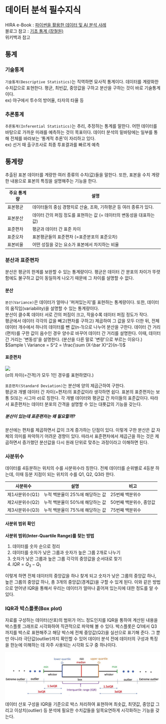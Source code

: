 # 데이터 분석 필수지식

HIRA e-Book : [파이썬을 활용한 데이터 및 AI 분석 사례](https://www.hira.or.kr/sViewer/index.do?ebookSn=659)  
블로그 참고 : [기초 통계 (장철원)](https://losskatsu.github.io/statistics/mean-vairance/#2-1-%EB%B6%84%EC%82%B0variance)  
위키백과 참고

## 통계

### 기술통계

`기술통계(Descriptive Statistics)`는 직역하면 묘사적 통계이다. 데이터를 계량화한 수치값으로 표현한다. 평균, 최빈값, 중앙값을 구하고 분산을 구하는 것이 바로 기술통계이다.  
ex) 야구에서 투수의 방어율, 타자의 타율 등

### 추론통계

`추론통계(Inferential Statistics)`는 추리, 추정하는 통계를 말한다. 어떤 데이터를 바탕으로 가까운 미래를 예측하는 것이 목표이다. 데이터 분석의 밑바탕에는 일부를 통해 전체를 바라보는 ‘통계적 추론’이 자리하고 있다.  
ex) 선거 때 출구조사로 최종 투표결과를 빠르게 예측

## 통계량

추출된 표본 데이터를 계량한 여러 종류의 수치(값)들을 말한다. 또한, 표본을 수치 계량한 내용으로 표본의 특징을 설명해주는 기능을 한다.

| 주요 통계량 | 설명                                                                  |
| ----------- | --------------------------------------------------------------------- |
| 표본평균    | 데이터들의 중심 경향치로 산술, 조화, 기하평균 등 여러 종류가 있다.    |
| 표본분산    | 데이터 간의 퍼짐 정도를 표현하는 값 (= 데이터의 변동성을 대표하는 값) |
| 표준편차    | 평균과 데이터 간 표준 차이                                            |
| 표준오차    | 표본평균들의 표준편차 (=표준분포의 표준오차)                          |
| 표본비율    | 어떤 성질을 갖는 요소가 표본에서 차지하는 비율                        |

### 분산과 표준편차

분산은 평균의 한계를 보완할 수 있는 통계량이다. 평균은 데이터 간 분포의 차이가 뚜렷함에도 불구하고 값이 동일하게 나오기 때문에 그 차이를 설명할 수 없다.

#### 분산

`분산(Variance)`은 데이터가 얼마나 '퍼져있는지'를 표현하는 통계량이다. 또한, 데이터의 움직임(variability)을 설명할 수 있는 통계량이다.  
분산이 클수록 데이터 서로 간의 퍼짐이 크고, 작을수록 데이터 퍼짐 정도가 작다.  
평균에서 데이터 각각의 값을 빼고(편차를 구하고) 제곱하여 그 값을 모두 더한 뒤, 전체 데이터 개수에서 하나의 데이터를 뺀 값(n-1)으로 나누어 분산을 구한다. 데이터 간 거리(편차)를 구한 값이 음수인 경우 양수로 바꾸어 데이터 간 거리를 설명한다. 이때, 데이터 간 거리는 '변동성'을 설명한다. (분산을 다른 말로 '변량'으로 부르는 이유다.)  
$Sample \ Variance = S^2 = \frac{\sum (X-\bar X)^2}{n-1}$

#### 표준편차

![](https://upload.wikimedia.org/wikipedia/commons/thumb/8/8c/Standard_deviation_diagram.svg/325px-Standard_deviation_diagram.svg.png)  
(&#963;의 차이(=간격)가 모두 1인 경우를 표현하였다.)

`표준편차(Standard Deviation)`는 분산에 양의 제곱근하여 구한다.  
평균과 개별 데이터 간 차이(=편차)의 표준값이라 생각하면 쉽다. 표본의 표준편차는 보통 S(또는 시그마 &#963;)로 칭한다. 각 개별 데이터와 평균값 간 차이들의 표준값이다. 따라서 표준편차는 데이터 분포의 간격을 설명할 수 있는 대푯값의 기능을 갖는다.

##### 분산이 있는데 표준편차는 왜 필요할까?

분산에는 편차를 제곱하면서 값이 크게 증가하는 단점이 있다. 이렇게 구한 분산은 값 자체의 의미를 파악하기 어려운 경향이 있다. 따라서 표준편차에서 제곱근을 하는 것은 제곱하면서 증가했던 분산값을 다시 원래 단위로 맞추는 과정이라고 이해하면 된다.

### 사분위수

데이터를 4등분하는 위치의 수를 사분위수라 칭한다. 전체 데이터를 순위별로 4등분 하는데, 이때 등분
지점이 되는 위치의 수를 Q1, Q2, Q3라 한다.

| 사분위수        | 설명                            | 비고                    |
| --------------- | ------------------------------- | ----------------------- |
| 제1사분위수(Q1) | 누적 백분율이 25%에 해당하는 값 | 25번째 백분위수         |
| 제2사분위수(Q2) | 누적 백분율이 50%에 해당하는 값 | 50번째 백분위수, 중앙값 |
| 제3사분위수(Q3) | 누적 백분율이 75%에 해당하는 값 | 75번째 백분위수         |

#### 사분위 범위 확인

**사분위 범위(Inter-Quartile Range)를 찾는 방법**

1. 데이터를 숫자 순으로 정리
2. 데이터를 숫자가 낮은 그룹과 숫자가 높은 그룹 2개로 나누기
3. 숫자가 낮은 그룹과 높은 그룹 각각의 중앙값을 순서대로 찾기
4. $IQR = Q_3 - Q_1$

이렇게 하면 전체 데이터의 중앙값을 하나 찾게 되고 숫자가 낮은 그룹의 중앙값 하나, 높은 그룹의 중앙값 하나, 총 3개의 중앙값(경계값)을 구할 수 있게 된다. 이와 같은 방법으로 얻어낸 IQR을 통해서 우리는 데이터가 얼마나 흩어져 있는지에 대한 정도를 알 수 있다.

### IQR과 박스플롯(Box plot)

자료를 구성하는 데이터(산포)의 범위가 어느 정도인지를 IQR을 통하여 계산된 내용을 박스플롯 그래프로
시각화하여 직관적으로 파악해 볼 수 있다. 박스플롯은 Q1에서 Q3까지를 박스로 표현해주고 해당 박스에
전체 중앙값(Q2)을 실선으로 표기해 준다. 그 뿐만 아니라 극단값(outlier)까지 확인할 수 있어 데이터 분석 전에 데이터의 구성과 특징을 한눈에 이해하는 데 자주 사용되는 시각화 도구 중 하나이다.

![](./images/box_plot.png)  
데이터 산포 구성을 IQR을 기준으로 박스 처리하여 표현하며 최솟값, 최댓값, 중앙값 그리고 이상치(outlier) 등 분석에 필요한 수치값들을 일목요연하게 시각화하는 기능을 갖는다.
